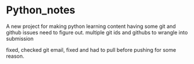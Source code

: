 # Python_notes
A new project for making python learning content
having some git and github issues need to figure out. multiple git ids and githubs to wrangle into submission

fixed, checked git email, fixed and had to pull before pushing for some reason.
